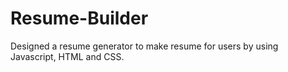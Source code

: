 # Resume-Builder
 Designed a resume generator to make resume for users by using Javascript, HTML and CSS.
